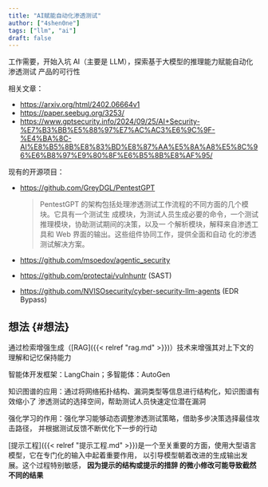 ```yaml
---
title: "AI赋能自动化渗透测试"
author: ["4shen0ne"]
tags: ["llm", "ai"]
draft: false
---
```


工作需要，开始入坑 AI（主要是 LLM），探索基于大模型的推理能力赋能自动化渗透测试
产品的可行性

相关文章：

-   <https://arxiv.org/html/2402.06664v1>
-   <https://paper.seebug.org/3253/>
-   <https://www.gptsecurity.info/2024/09/25/AI+Security-%E7%B3%BB%E5%88%97%E7%AC%AC3%E6%9C%9F-%E4%BA%8C-AI%E8%B5%8B%E8%83%BD%E8%87%AA%E5%8A%A8%E5%8C%96%E6%B8%97%E9%80%8F%E6%B5%8B%E8%AF%95/>

现有的开源项目：

-   <https://github.com/GreyDGL/PentestGPT>

    > PentestGPT 的架构包括处理渗透测试工作流程的不同方面的几个模块。它具有一个测试生
    > 成模块，为测试人员生成必要的命令，一个测试推理模块，协助测试期间的决策，以及一
    > 个解析模块，解释来自渗透工具和 Web 界面的输出。这些组件协同工作，提供全面和自动
    > 化的渗透测试解决方案。
-   <https://github.com/msoedov/agentic_security>
-   <https://github.com/protectai/vulnhuntr> (SAST)
-   <https://github.com/NVISOsecurity/cyber-security-llm-agents> (EDR Bypass)


## 想法 {#想法}

通过检索增强生成（[RAG]({{< relref "rag.md" >}})）技术来增强其对上下文的理解和记忆保持能力

智能体开发框架：LangChain；多智能体：AutoGen

知识图谱的应用：通过将网络拓扑结构、漏洞类型等信息进行结构化，知识图谱有效缩小了
渗透测试的选择空间，帮助测试人员快速定位潜在漏洞

强化学习的作用：强化学习能够动态调整渗透测试策略，借助多步决策选择最佳攻击路径，
并根据测试反馈不断优化下一步的行动

[提示工程]({{< relref "提示工程.md" >}})是一个至关重要的方面，使用大型语言模型，它在专门化的输入中起着重要作用，
以引导模型朝着改进的生成输出发展。这个过程特别敏感， **因为提示的结构或提示的措辞
的微小修改可能导致截然不同的结果**

